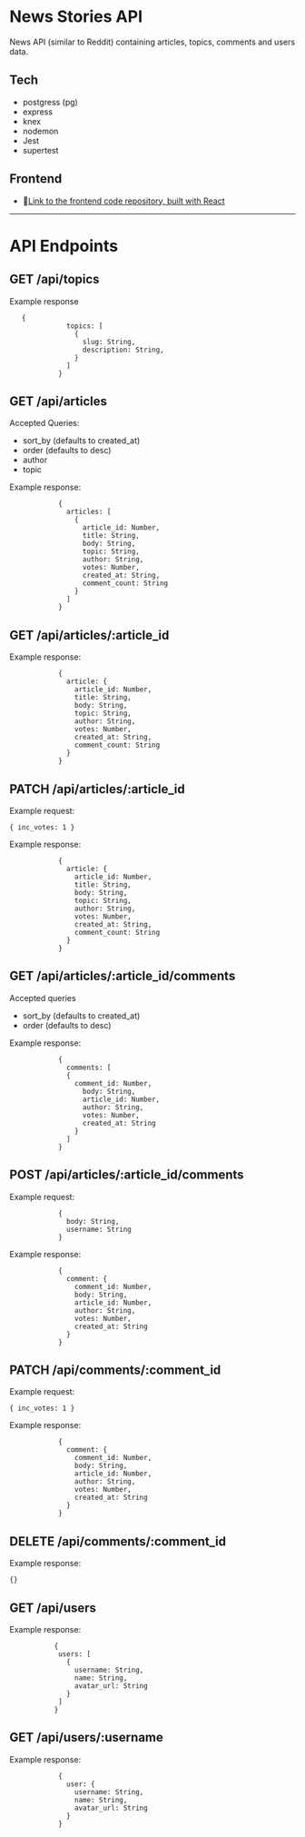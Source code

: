 # News Stories API

News API (similar to Reddit) containing articles, topics, comments and users data.

## Tech
- postgress (pg)
- express
- knex
- nodemon
- Jest
- supertest

## Frontend
- 🎨[Link to the frontend code repository, built with React](https://github.com/tiaeastwood/seddit)

---

# API Endpoints

## GET /api/topics
Example response 
```
   {
              topics: [
                {
                  slug: String,
                  description: String,
                }
              ]
            }
```

## GET /api/articles
Accepted Queries:
- sort_by (defaults to created_at)
- order (defaults to desc)
- author
- topic

Example response:
```
            {
              articles: [
                {
                  article_id: Number,
                  title: String,
                  body: String,
                  topic: String,
                  author: String,
                  votes: Number,
                  created_at: String,
                  comment_count: String
                }
              ]
            }
```

## GET /api/articles/:article_id
Example response:
```
            {
              article: {
                article_id: Number,
                title: String,
                body: String,
                topic: String,
                author: String,
                votes: Number,
                created_at: String,
                comment_count: String
              }
            }
```

## PATCH /api/articles/:article_id
Example request: 
```
{ inc_votes: 1 }
```
Example response:
```
            {
              article: {
                article_id: Number,
                title: String,
                body: String,
                topic: String,
                author: String,
                votes: Number,
                created_at: String,
                comment_count: String
              }
            }
```
## GET /api/articles/:article_id/comments
Accepted queries
- sort_by (defaults to created_at)
- order (defaults to desc)

Example response:
```
            {
              comments: [
              {
                comment_id: Number,
                  body: String,
                  article_id: Number,
                  author: String,
                  votes: Number,
                  created_at: String
                }
              ]
            }
```

## POST /api/articles/:article_id/comments
Example request:
```
            {
              body: String,
              username: String
            }
```
Example response:
```
            {
              comment: {
                comment_id: Number,
                body: String,
                article_id: Number,
                author: String,
                votes: Number,
                created_at: String
              }
            }
```

## PATCH /api/comments/:comment_id
Example request:
```
{ inc_votes: 1 }
```
Example response:
```
            {
              comment: {
                comment_id: Number,
                body: String,
                article_id: Number,
                author: String,
                votes: Number,
                created_at: String
              }
            }
```

## DELETE /api/comments/:comment_id
Example response:
```
{}
```

## GET /api/users
Example response:
```
           {
            users: [               
              {
                username: String,
                name: String,
                avatar_url: String
              }
            ]           
           }
```

## GET /api/users/:username
Example response:
```
            {
              user: {
                username: String,
                name: String,
                avatar_url: String
              }
            }
```



